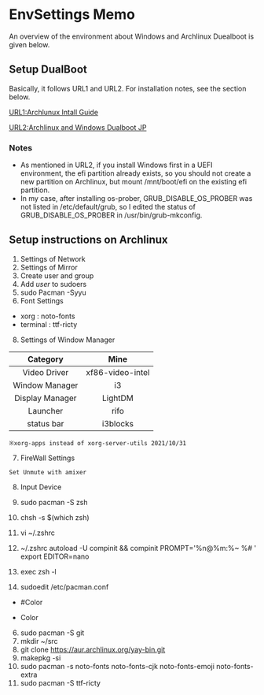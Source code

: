 # EnvSettings Memo
An overview of the environment about Windows and Archlinux Duealboot is given below.

## Setup DualBoot
Basically, it follows URL1 and URL2. For installation notes, see the section below.

[URL1:Archlunux Intall Guide](https://wiki.archlinux.org/title/installation_guide)

[URL2:Archlinux and Windows Dualboot JP](https://wiki.archlinux.jp/index.php/Windows_%E3%81%A8_Arch_%E3%81%AE%E3%83%87%E3%83%A5%E3%82%A2%E3%83%AB%E3%83%96%E3%83%BC%E3%83%88)

### Notes
* As mentioned in URL2, if you install Windows first in a UEFI environment, the efi partition already exists, so you should not create a new partition on Archlinux, but mount /mnt/boot/efi on the existing efi partition.
* In my case, after installing os-prober, GRUB_DISABLE_OS_PROBER was not listed in /etc/default/grub, so I edited the status of GRUB_DISABLE_OS_PROBER in /usr/bin/grub-mkconfig.

## Setup instructions on Archlinux
1. Settings of Network
2. Settings of Mirror
3. Create user and group
4. Add _user_ to sudoers
5. sudo Pacman -Syyu
6. Font Settings
* xorg : noto-fonts
* terminal : ttf-ricty
8. Settings of Window Manager

| Category | Mine |
|:-:|:-:|
| Video Driver | xf86-video-intel |
| Window Manager | i3 |
| Display Manager | LightDM |
| Launcher | rifo |
| status bar | i3blocks |

```※xorg-apps instead of xorg-server-utils 2021/10/31```

7. FireWall Settings

```Set Unmute with amixer```

8. Input Device

1. sudo pacman -S zsh
2. chsh -s $(which zsh)
3. vi ~/.zshrc
4. ~/.zshrc
autoload -U compinit && compinit
PROMPT='%n@%m:%~ %# '
export EDITOR=nano
5. exec zsh -l
6. sudoedit /etc/pacman.conf
- #Color
+ Color
6. sudo pacman -S git
8. mkdir ~/src
9. git clone https://aur.archlinux.org/yay-bin.git
10. makepkg -si
11. sudo pacman -s noto-fonts noto-fonts-cjk noto-fonts-emoji noto-fonts-extra
12. sudo pacman -S ttf-ricty
